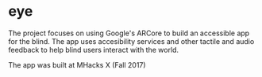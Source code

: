 # eye

The project focuses on using Google's ARCore to build an accessible app for the blind. The app uses accesibility services and other tactile and audio feedback to help blind users interact with the world. 

The app was built at MHacks X (Fall 2017)
